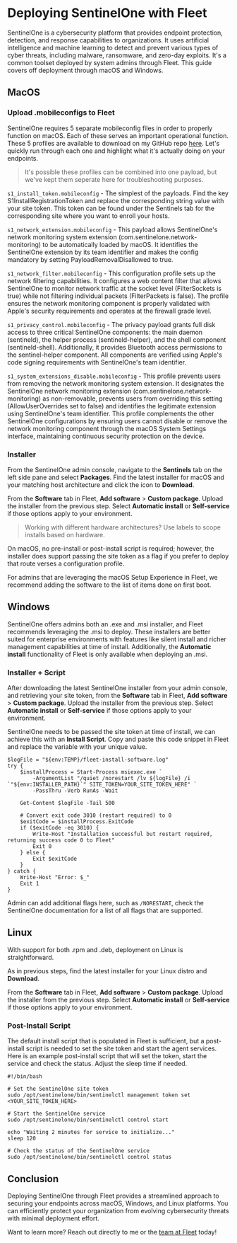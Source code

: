 # Deploying SentinelOne with Fleet

SentinelOne is a cybersecurity platform that provides endpoint protection, detection, and response capabilities to organizations. It uses artificial intelligence and machine learning to detect and prevent various types of cyber threats, including malware, ransomware, and zero-day exploits. It's a common toolset deployed by system admins through Fleet. This guide covers off deployment through macOS and Windows.

## MacOS

### Upload .mobileconfigs to Fleet

SentinelOne requires 5 separate mobileconfig files in order to properly function on macOS. Each of these serves an important operational function. These 5 profiles are available to download on my GitHub repo [here](https://github.com/harrisonravazzolo/Bluth-Company-GitOps/tree/main/lib/macos/SentinelOne). Let's quickly run through each one and highlight what it's actually doing on your endpoints.

> It's possible these profiles can be combined into one payload, but we've kept them seperate here for troubleshooting purposes.

`s1_install_token.mobileconfig` - The simplest of the payloads. Find the key S1InstallRegistrationToken and replace the corresponding string value with your site token. This token can be found under the Sentinels tab for the corresponding site where you want to enroll your hosts.

`s1_network_extension.mobileconfig` - This payload allows SentinelOne's network monitoring system extension (com.sentinelone.network-monitoring) to be automatically loaded by macOS. It identifies the SentinelOne extension by its team identifier and makes the config mandatory by setting PayloadRemovalDisallowed to true.

`s1_network_filter.mobileconfig` - This configuration profile sets up the network filtering capabilities. It configures a web content filter that allows SentinelOne to monitor network traffic at the socket level (FilterSockets is true) while not filtering individual packets (FilterPackets is false). The profile ensures the network monitoring component is properly validated with Apple's security requirements and operates at the firewall grade level.

`s1_privacy_control.mobileconfig` - The privacy payload grants full disk access to three critical SentinelOne components: the main daemon (sentineld), the helper process (sentineld-helper), and the shell component (sentineld-shell). Additionally, it provides Bluetooth access permissions to the sentinel-helper component. All components are verified using Apple's code signing requirements with SentinelOne's team identifier.

`s1_system_extensions_disable.mobileconfig` - This profile prevents users from removing the network monitoring system extension. It designates the SentinelOne network monitoring extension (com.sentinelone.network-monitoring) as non-removable, prevents users from overriding this setting (AllowUserOverrides set to false) and identifies the legitimate extension using SentinelOne's team identifier. This profile complements the other SentinelOne configurations by ensuring users cannot disable or remove the network monitoring component through the macOS System Settings interface, maintaining continuous security protection on the device.

### Installer

From the SentinelOne admin console, navigate to the **Sentinels** tab on the left side pane and select **Packages**. Find the latest installer for macOS and your matching host architecture and click the icon to **Download**. 

From the **Software** tab in Fleet, **Add software** > **Custom package**. Upload the installer from the previous step. Select **Automatic install** or **Self-service** if those options apply to your environment. 

>Working with different hardware architectures? Use labels to scope installs based on hardware.
 
On macOS, no pre-install or post-install script is required; however, the installer does support passing the site token as a flag if you prefer to deploy that route verses a configuration profile.

For admins that are leveraging the macOS Setup Experience in Fleet, we recommend adding the software to the list of items done on first boot.

## Windows

SentinelOne offers admins both an .exe and .msi installer, and Fleet recommends leveraging the .msi to deploy. These installers are better suited for enterprise environments with features like silent install and richer management capabilities at time of install. Additionally, the **Automatic install** functionality of Fleet is only available when deploying an .msi.

### Installer + Script

After downloading the latest SentinelOne installer from your admin console, and retrieving your site token, from the **Software** tab in Fleet, **Add software** > **Custom package**. Upload the installer from the previous step. Select **Automatic install** or **Self-service** if those options apply to your environment. 

SentinelOne needs to be passed the site token at time of install, we can achieve this with an **Install Script**. Copy and paste this code snippet in Fleet and replace the variable with your unique value.

```
$logFile = "${env:TEMP}/fleet-install-software.log"
try {
    $installProcess = Start-Process msiexec.exe `
        -ArgumentList "/quiet /norestart /lv ${logFile} /i `"${env:INSTALLER_PATH}`" SITE_TOKEN=YOUR_SITE_TOKEN_HERE" `
        -PassThru -Verb RunAs -Wait
    
    Get-Content $logFile -Tail 500
    
    # Convert exit code 3010 (restart required) to 0
    $exitCode = $installProcess.ExitCode
    if ($exitCode -eq 3010) {
        Write-Host "Installation successful but restart required, returning success code 0 to Fleet"
        Exit 0
    } else {
        Exit $exitCode
    }
} catch {
    Write-Host "Error: $_"
    Exit 1
}
```

Admin can add additional flags here, such as `/NORESTART`, check the SentinelOne documentation for a list of all flags that are supported.

## Linux

With support for both .rpm and .deb, deployment on Linux is straightforward. 

As in previous steps, find the latest installer for your Linux distro and **Download**.

From the **Software** tab in Fleet, **Add software** > **Custom package**. Upload the installer from the previous step. Select **Automatic install** or **Self-service** if those options apply to your environment.

### Post-Install Script

The default install script that is populated in Fleet is sufficient, but a post-install script is needed to set the site token and start the agent services. Here is an example post-install script that will set the token, start the service and check the status. Adjust the sleep time if needed.

```
#!/bin/bash

# Set the SentinelOne site token
sudo /opt/sentinelone/bin/sentinelctl management token set <YOUR_SITE_TOKEN_HERE>

# Start the SentinelOne service
sudo /opt/sentinelone/bin/sentinelctl control start

echo "Waiting 2 minutes for service to initialize..."
sleep 120

# Check the status of the SentinelOne service
sudo /opt/sentinelone/bin/sentinelctl control status
```

## Conclusion

Deploying SentinelOne through Fleet provides a streamlined approach to securing your endpoints across macOS, Windows, and Linux platforms. You can efficiently protect your organization from evolving cybersecurity threats with minimal deployment effort.

Want to learn more? Reach out directly to me or the [team at Fleet](https://fleetdm.com/contact) today!


<meta name="articleTitle" value="Deploying SentinelOne with Fleet">
<meta name="authorFullName" value="Harrison Ravazzolo">
<meta name="authorGitHubUsername" value="harrisonravazzolo">
<meta name="category" value="guides">
<meta name="publishedOn" value="2025-04-15">
